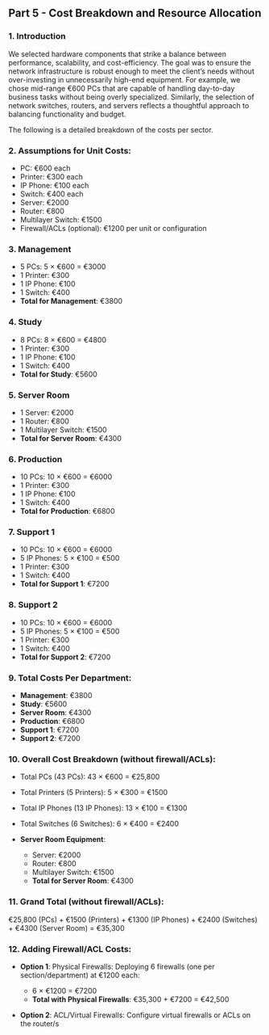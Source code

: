 ## Part 5 - Cost Breakdown and Resource Allocation

### 1. Introduction
We selected hardware components that strike a balance between performance, scalability, and cost-efficiency. The goal was to ensure the network infrastructure is robust enough to meet the client’s needs without over-investing in unnecessarily high-end equipment. For example, we chose mid-range €600 PCs that are capable of handling day-to-day business tasks without being overly specialized. Similarly, the selection of network switches, routers, and servers reflects a thoughtful approach to balancing functionality and budget.

The following is a detailed breakdown of the costs per sector.

### 2. Assumptions for Unit Costs:
- PC: €600 each
- Printer: €300 each
- IP Phone: €100 each
- Switch: €400 each
- Server: €2000
- Router: €800
- Multilayer Switch: €1500
- Firewall/ACLs (optional): €1200 per unit or configuration

### 3. Management
- 5 PCs: 5 × €600 = €3000
- 1 Printer: €300
- 1 IP Phone: €100
- 1 Switch: €400
- **Total for Management**: €3800

### 4. Study
- 8 PCs: 8 × €600 = €4800
- 1 Printer: €300
- 1 IP Phone: €100
- 1 Switch: €400
- **Total for Study**: €5600

### 5. Server Room
- 1 Server: €2000
- 1 Router: €800
- 1 Multilayer Switch: €1500
- **Total for Server Room**: €4300

### 6. Production
- 10 PCs: 10 × €600 = €6000
- 1 Printer: €300
- 1 IP Phone: €100
- 1 Switch: €400
- **Total for Production**: €6800

### 7. Support 1
- 10 PCs: 10 × €600 = €6000
- 5 IP Phones: 5 × €100 = €500
- 1 Printer: €300
- 1 Switch: €400
- **Total for Support 1**: €7200

### 8. Support 2
- 10 PCs: 10 × €600 = €6000
- 5 IP Phones: 5 × €100 = €500
- 1 Printer: €300
- 1 Switch: €400
- **Total for Support 2**: €7200

### 9. Total Costs Per Department:
- **Management**: €3800
- **Study**: €5600
- **Server Room**: €4300
- **Production**: €6800
- **Support 1**: €7200
- **Support 2**: €7200

### 10. Overall Cost Breakdown (without firewall/ACLs):
- Total PCs (43 PCs): 43 × €600 = €25,800
- Total Printers (5 Printers): 5 × €300 = €1500
- Total IP Phones (13 IP Phones): 13 × €100 = €1300
- Total Switches (6 Switches): 6 × €400 = €2400

- **Server Room Equipment**:
  - Server: €2000
  - Router: €800
  - Multilayer Switch: €1500
  - **Total for Server Room**: €4300

### 11. Grand Total (without firewall/ACLs):
€25,800 (PCs) + €1500 (Printers) + €1300 (IP Phones) + €2400 (Switches) + €4300 (Server Room) = €35,300

### 12. Adding Firewall/ACL Costs:
- **Option 1**: Physical Firewalls: Deploying 6 firewalls (one per section/department) at €1200 each:  
  - 6 × €1200 = €7200  
  - **Total with Physical Firewalls**: €35,300 + €7200 = €42,500

- **Option 2**: ACL/Virtual Firewalls: Configure virtual firewalls or ACLs on the router/s
